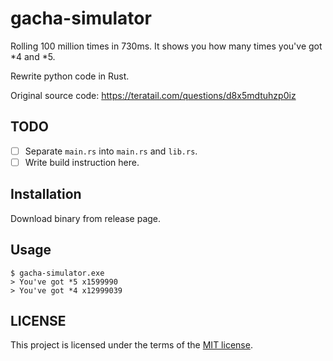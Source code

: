 # gacha-simulator

Rolling 100 million times in 730ms. It shows you how many times you've got *4 and *5.

Rewrite python code in Rust.

Original source code: <https://teratail.com/questions/d8x5mdtuhzp0iz>

## TODO

-   [ ] Separate `main.rs` into `main.rs` and `lib.rs`.
-   [ ] Write build instruction here.

## Installation

Download binary from release page.

## Usage

```
$ gacha-simulator.exe
> You've got *5 x1599990
> You've got *4 x12999039
```

## LICENSE

This project is licensed under the terms of the [MIT license](./LICENSE).